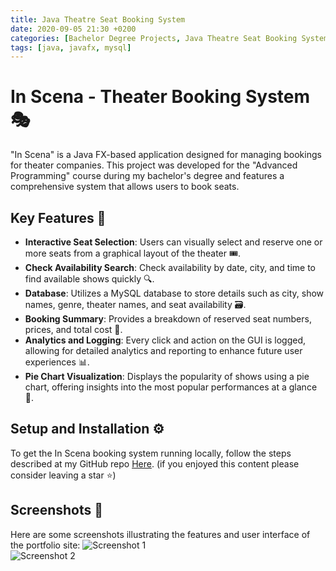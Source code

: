 ```yaml
---
title: Java Theatre Seat Booking System
date: 2020-09-05 21:30 +0200
categories: [Bachelor Degree Projects, Java Theatre Seat Booking System]
tags: [java, javafx, mysql]
---
```

# In Scena - Theater Booking System 🎭
"In Scena" is a Java FX-based application designed for managing bookings for theater companies. This project was developed for the "Advanced Programming" course during my bachelor's degree and features a comprehensive system that allows users to book seats.

## Key Features 🔑
- **Interactive Seat Selection**: Users can visually select and reserve one or more seats from a graphical layout of the theater 🎟️.
- **Check Availability Search**: Check availability by date, city, and time to find available shows quickly 🔍.
- **Database**: Utilizes a MySQL database to store details such as city, show names, genre, theater names, and seat availability 🗃️.
- **Booking Summary**: Provides a breakdown of reserved seat numbers, prices, and total cost 💸.
- **Analytics and Logging**: Every click and action on the GUI is logged, allowing for detailed analytics and reporting to enhance future user experiences 📊.
- **Pie Chart Visualization**: Displays the popularity of shows using a pie chart, offering insights into the most popular performances at a glance 🥧.

## Setup and Installation ⚙️
To get the In Scena booking system running locally, follow the steps described at my GitHub repo [Here](https://github.com/enricollen/Theatre-Seat-Booking-System). 
(if you enjoyed this content please consider leaving a star ⭐)

## Screenshots 📸
Here are some screenshots illustrating the features and user interface of the portfolio site:
![Screenshot 1](https://camo.githubusercontent.com/e6c204f22e75c0630280aa1055e4c6138b4a3e14a17b59a3acf936c25867f4ac/68747470733a2f2f692e6962622e636f2f5a6778433252642f696e7363656e61312e706e67)  
![Screenshot 2](https://camo.githubusercontent.com/c2f2369219f7bf696cdba4c79623162d4cf6731937cfbe8a7e2ea6b14c691e52/68747470733a2f2f692e6962622e636f2f585662477374392f696e7363656e61322e706e67)